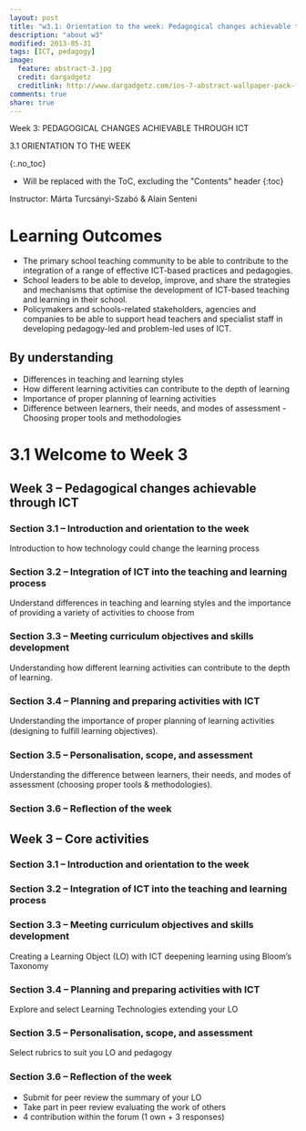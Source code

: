 ```yaml
---
layout: post
title: "w3.1: Orientation to the week: Pedagogical changes achievable through ICT"
description: "about w3"
modified: 2013-05-31
tags: [ICT, pedagogy]
image:
  feature: abstract-3.jpg
  credit: dargadgetz
  creditlink: http://www.dargadgetz.com/ios-7-abstract-wallpaper-pack-for-iphone-5-and-ipod-touch-retina/
comments: true
share: true
---
```


Week 3: PEDAGOGICAL CHANGES ACHIEVABLE THROUGH ICT

3.1 ORIENTATION TO THE WEEK

{:.no_toc}

* Will be replaced with the ToC, excluding the "Contents" header
{:toc}

Instructor: Márta Turcsányi-Szabó & Alain Senteni

# Learning Outcomes  

* The primary school teaching community to be able to contribute to the integration of a range of effective ICT-based practices and pedagogies. 
* School leaders to be able to develop, improve, and share the strategies and mechanisms that optimise the development of ICT-based teaching and learning in their school.
* Policymakers and schools-related stakeholders, agencies and companies to be able to support head teachers and specialist staff in developing pedagogy-led and problem-led uses of ICT. 

## By understanding

* Differences in teaching and learning styles
* How different learning activities can contribute to the depth of learning 
* Importance of proper planning of learning activities 
* Difference between learners, their needs, and modes of assessment - Choosing proper tools and methodologies 

# 3.1 Welcome to Week 3

## Week 3 – Pedagogical changes achievable through ICT

### Section 3.1 – Introduction and orientation to the week
 Introduction to how technology could change the
 learning process

### Section 3.2 – Integration of ICT into the teaching and learning process
 Understand differences in teaching and learning styles
 and the importance of providing a variety of activities
 to choose from

### Section 3.3 – Meeting curriculum objectives and skills development
 Understanding how different learning activities can
 contribute to the depth of learning.

### Section 3.4 – Planning and preparing activities with ICT
 Understanding the importance of proper planning of learning
 activities (designing to fulﬁll learning objectives).

### Section 3.5 – Personalisation, scope, and assessment
 Understanding the difference between learners, their needs, and
 modes of assessment (choosing proper tools & methodologies).

### Section 3.6 – Reﬂection of the week


## Week 3 – Core activities

### Section 3.1 – Introduction and orientation to the week

### Section 3.2 – Integration of ICT into the teaching and learning process

### Section 3.3 – Meeting curriculum objectives and skills development

 Creating a Learning Object (LO) with ICT deepening learning  using Bloom’s Taxonomy

### Section 3.4 – Planning and preparing activities with ICT

 Explore and select Learning Technologies extending your LO 

### Section 3.5 – Personalisation, scope, and assessment

 Select rubrics to suit you LO and pedagogy

### Section 3.6 – Reﬂection of the week

 * Submit for peer review the summary of your LO
 * Take part in peer review evaluating the work of others
 * 4 contribution within the forum (1 own + 3 responses)

